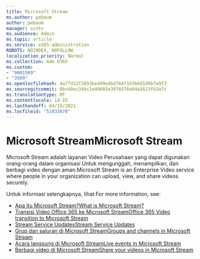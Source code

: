 ```yaml
---
title: Microsoft Stream
ms.author: pebaum
author: pebaum
manager: scotv
ms.audience: Admin
ms.topic: article
ms.service: o365-administration
ROBOTS: NOINDEX, NOFOLLOW
localization_priority: Normal
ms.collection: Adm_O365
ms.custom:
- "9001509"
- "3569"
ms.openlocfilehash: 4a7fd32f2891be499e4bd764f193b6d1d6b7e9f3
ms.sourcegitcommit: 8bc60ec34bc1e40685e3976576e04a2623f63a7c
ms.translationtype: MT
ms.contentlocale: id-ID
ms.lasthandoff: 04/15/2021
ms.locfileid: "51833870"
---
```

# <a name="microsoft-stream"></a><span data-ttu-id="9db22-102">Microsoft Stream</span><span class="sxs-lookup"><span data-stu-id="9db22-102">Microsoft Stream</span></span>

<span data-ttu-id="9db22-103">Microsoft Stream adalah layanan Video Perusahaan yang dapat digunakan orang-orang dalam organisasi Untuk mengunggah, menampilkan, dan berbagi video dengan aman.</span><span class="sxs-lookup"><span data-stu-id="9db22-103">Microsoft Stream is an Enterprise Video service where people in your organization can upload, view, and share videos securely.</span></span> 

<span data-ttu-id="9db22-104">Untuk informasi selengkapnya, lihat:</span><span class="sxs-lookup"><span data-stu-id="9db22-104">For more information, see:</span></span>

- [<span data-ttu-id="9db22-105">Apa itu Microsoft Stream?</span><span class="sxs-lookup"><span data-stu-id="9db22-105">What is Microsoft Stream?</span></span>](https://docs.microsoft.com/stream/overview)
- [<span data-ttu-id="9db22-106">Transisi Video Office 365 ke Microsoft Stream</span><span class="sxs-lookup"><span data-stu-id="9db22-106">Office 365 Video transition to Microsoft Stream</span></span>](https://docs.microsoft.com/stream/migrate-from-office-365)
- [<span data-ttu-id="9db22-107">Stream Service Updates</span><span class="sxs-lookup"><span data-stu-id="9db22-107">Stream Service Updates</span></span>](https://techcommunity.microsoft.com/t5/microsoft-stream-service-updates/bd-p/StreamAnnouncements)
- [<span data-ttu-id="9db22-108">Grup dan saluran di Microsoft Stream</span><span class="sxs-lookup"><span data-stu-id="9db22-108">Groups and channels in Microsoft Stream</span></span>](https://docs.microsoft.com/stream/groups-channels-organization)
- [<span data-ttu-id="9db22-109">Acara langsung di Microsoft Stream</span><span class="sxs-lookup"><span data-stu-id="9db22-109">Live events in Microsoft Stream</span></span>](https://docs.microsoft.com/stream/live-event-overview)
- [<span data-ttu-id="9db22-110">Berbagi video di Microsoft Stream</span><span class="sxs-lookup"><span data-stu-id="9db22-110">Share your videos in Microsoft Stream</span></span>](https://docs.microsoft.com/stream/portal-share-video)
